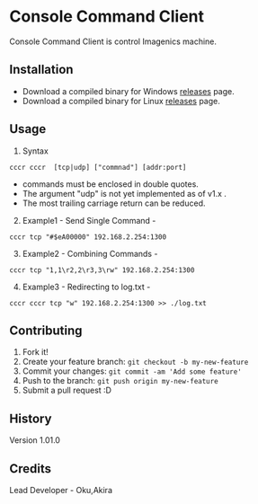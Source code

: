 ﻿# Console Command Client
 
Console Command Client is control Imagenics machine.
 
## Installation

- Download a compiled binary for Windows [releases](https://github.com/akiraoku/cccr/releases/download/v1/cccr.exe) page.
- Download a compiled binary for Linux [releases](https://github.com/akiraoku/cccr/releases/download/v1/cccr) page.

## Usage

1. Syntax

```
cccr cccr  [tcp|udp] ["commnad"] [addr:port]
```

* commands must be enclosed in double quotes.
* The argument "udp" is not yet implemented as of v1.x .
* The most trailing carriage return can be reduced.

2. Example1 - Send Single Command -

```
cccr tcp "#$eA00000" 192.168.2.254:1300
```

3. Example2 - Combining Commands -

```
cccr tcp "1,1\r2,2\r3,3\rw" 192.168.2.254:1300
```

4. Example3 - Redirecting to log.txt -

```
cccr cccr tcp "w" 192.168.2.254:1300 >> ./log.txt
```


## Contributing
 
1. Fork it!
2. Create your feature branch: `git checkout -b my-new-feature`
3. Commit your changes: `git commit -am 'Add some feature'`
4. Push to the branch: `git push origin my-new-feature`
5. Submit a pull request :D

## History
 
Version 1.01.0
 
## Credits
 
Lead Developer - Oku,Akira
